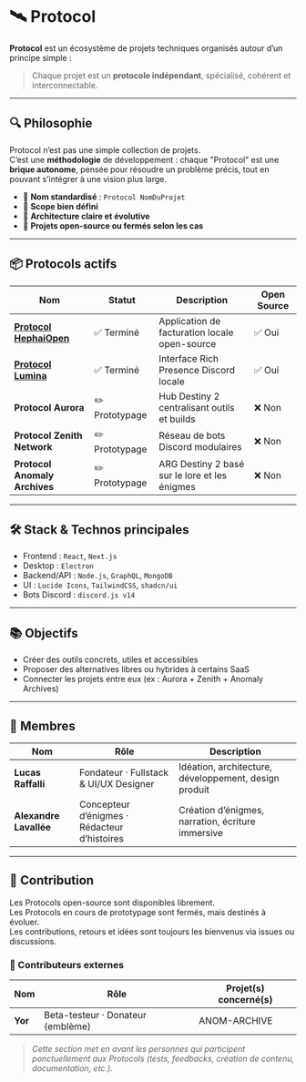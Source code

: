 # 🛰️ Protocol

**Protocol** est un écosystème de projets techniques organisés autour d’un principe simple :  
> Chaque projet est un **protocole indépendant**, spécialisé, cohérent et interconnectable.

---

## 🔍 Philosophie

Protocol n’est pas une simple collection de projets.  
C’est une **méthodologie** de développement : chaque "Protocol" est une **brique autonome**, pensée pour résoudre un problème précis, tout en pouvant s’intégrer à une vision plus large.

- 🔹 **Nom standardisé** : `Protocol NomDuProjet`
- 🔹 **Scope bien défini**
- 🔹 **Architecture claire et évolutive**
- 🔹 **Projets open-source ou fermés selon les cas**

---

## 📦 Protocols actifs

| Nom | Statut | Description | Open Source |
|-----|--------|-------------|-------------|
| [**Protocol HephaiOpen**](https://github.com/LucasRaffalli/HephaiOpen) | ✅ Terminé | Application de facturation locale open-source | ✅ Oui |
| [**Protocol Lumina**](https://github.com/LucasRaffalli/Lumina) | ✅ Terminé | Interface Rich Presence Discord locale | ✅ Oui |
| **Protocol Aurora** | ✏️ Prototypage | Hub Destiny 2 centralisant outils et builds | ❌ Non |
| **Protocol Zenith Network** | ✏️ Prototypage | Réseau de bots Discord modulaires | ❌ Non |
| **Protocol Anomaly Archives** | ✏️ Prototypage | ARG Destiny 2 basé sur le lore et les énigmes | ❌ Non |

---

## 🛠️ Stack & Technos principales

- Frontend : `React`, `Next.js`
- Desktop : `Electron`
- Backend/API : `Node.js`, `GraphQL`, `MongoDB`
- UI : `Lucide Icons`, `TailwindCSS`, `shadcn/ui`
- Bots Discord : `discord.js v14`

---

## 📚 Objectifs

- Créer des outils concrets, utiles et accessibles
- Proposer des alternatives libres ou hybrides à certains SaaS
- Connecter les projets entre eux (ex : Aurora + Zenith + Anomaly Archives)

---

## 👥 Membres

| Nom | Rôle | Description |
|-----|------|-------------|
| **Lucas Raffalli** | Fondateur · Fullstack & UI/UX Designer | Idéation, architecture, développement, design produit |
| **Alexandre Lavallée** | Concepteur d’énigmes · Rédacteur d’histoires | Création d’énigmes, narration, écriture immersive |
---

## 🤝 Contribution

Les Protocols open-source sont disponibles librement.  
Les Protocols en cours de prototypage sont fermés, mais destinés à évoluer.  
Les contributions, retours et idées sont toujours les bienvenus via issues ou discussions.

### 🙌 Contributeurs externes

| Nom | Rôle | Projet(s) concerné(s) |
|-----|------|------------------------|
| **Yor** | Beta-testeur · Donateur (emblème)  | ANOM-ARCHIVE|

> *Cette section met en avant les personnes qui participent ponctuellement aux Protocols (tests, feedbacks, création de contenu, documentation, etc.).*
